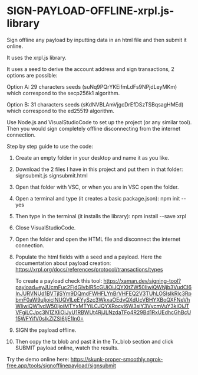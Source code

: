 # SIGN-PAYLOAD-OFFLINE-xrpl.js-library
Sign offline any payload by inputting data in an html file and then submit it online.

It uses the xrpl.js library. 

It uses a seed to derive the account address and sign transactions, 2 options are possible:

Option A: 29 characters seeds (suNq9PQrYKEifmLdFs9NPjdLeyMKm) which correspond to the secp256k1 algorithm.

Option B: 31 characters seeds (sKdNVBLAmVjgcDrEfDSzTSBqsagHMEd) which correspond to the ed25519 algorithm.

Use Node.js and VisualStudioCode to set up the project (or any similar tool). Then you would sign completely offline disconnecting from the internet connection. 

Step by step guide to use the code:

1) Create an empty folder in your desktop and name it as you like.

2) Download the 2 files I have in this project and put them in that folder: signsubmit.js signsubmit.html

3) Open that folder with VSC, or when you are in VSC open the folder.

4) Open a terminal and type (it creates a basic package.json): npm init --yes

5) Then type in the terminal (it installs the library): npm install --save xrpl

6) Close VisualStudioCode.

7) Open the folder and open the HTML file and disconnect the internet connection.

8) Populate the html fields with a seed and a payload.
   Here the documentation about payload creation:
   https://xrpl.org/docs/references/protocol/transactions/types
   
   To create a payload check this tool:
   https://xaman.dev/signing-tool?payload=eyJUcmFuc2FjdGlvblR5cGUiOiJQYXltZW50IiwiQWNjb3VudCI6InJURVNUd1BVTjlSYm9DQmdFWHFLYnBrVHFEQ2V3TUhLOSIsIkRlc3RpbmF0aW9uIjoiclNUQVlLeEYySzc3WkxaOEdvQXdUcVBHYXBoQXFNeVhWIiwiQW1vdW50IjoiMTYxMTYiLCJQYXRocyI6W3siY3VycmVuY3kiOiJTVFgiLCJpc3N1ZXIiOiJyU1RBWUt4RjJLNzdaTFo4R29Bd1RxUEdhcGhBcU15WFYifV0sIkZlZSI6IjE1In0=
   
9) SIGN the payload offline.

10) Then copy the tx blob and past it in the Tx_blob section and click SUBMIT payload online, watch the results.

Try the demo online here: https://skunk-proper-smoothly.ngrok-free.app/tools/signofflinepayload/signsubmit
